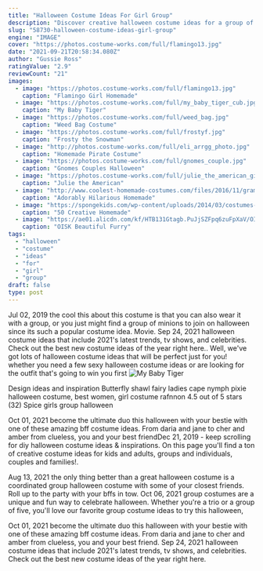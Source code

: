 ```yaml
---
title: "Halloween Costume Ideas For Girl Group"
description: "Discover creative halloween costume ideas for a group of three or four people. Also included: two ideas for duos. Are you planning to dress up with your friends in group costume this halloween? here"
slug: "58730-halloween-costume-ideas-girl-group"
engine: "IMAGE"
cover: "https://photos.costume-works.com/full/flamingo13.jpg"
date: "2021-09-21T20:58:34.080Z"
author: "Gussie Ross"
ratingValue: "2.9"
reviewCount: "21"
images:
  - image: "https://photos.costume-works.com/full/flamingo13.jpg"
    caption: "Flamingo Girl Homemade"
  - image: "https://photos.costume-works.com/full/my_baby_tiger_cub.jpg"
    caption: "My Baby Tiger"
  - image: "https://photos.costume-works.com/full/weed_bag.jpg"
    caption: "Weed Bag Costume"
  - image: "https://photos.costume-works.com/full/frostyf.jpg"
    caption: "Frosty the Snowman"
  - image: "http://photos.costume-works.com/full/eli_arrgg_photo.jpg"
    caption: "Homemade Pirate Costume"
  - image: "https://photos.costume-works.com/full/gnomes_couple.jpg"
    caption: "Gnomes Couples Halloween"
  - image: "https://photos.costume-works.com/full/julie_the_american_girl_doll1.jpg"
    caption: "Julie the American"
  - image: "http://www.coolest-homemade-costumes.com/files/2016/11/grammy-turns-two-153876-e1500461281538.jpg"
    caption: "Adorably Hilarious Homemade"
  - image: "https://spongekids.com/wp-content/uploads/2014/03/costumes-for-kids/50-peter-pan-costume-little-boy.jpg"
    caption: "50 Creative Homemade"
  - image: "https://ae01.alicdn.com/kf/HTB131Gtagb.PuJjSZFpq6zuFpXaV/OISK-Beautiful-Furry-Fursuit-Mascot-Costume-Halloween-Christmas-Birthday-Celebration-Carnival-Dress-Full-Body-Props-Outfit.jpg"
    caption: "OISK Beautiful Furry"
tags:
  - "halloween"
  - "costume"
  - "ideas"
  - "for"
  - "girl"
  - "group"
draft: false
type: post
---
```


Jul 02, 2019 the cool this about this costume is that you can also wear it with a group, or you just might find a group of minions to join on halloween since its such a popular costume idea. Movie. Sep 24, 2021 halloween costume ideas that include 2021's latest trends, tv shows, and celebrities. Check out the best new costume ideas of the year right here.. Well, we've got lots of halloween costume ideas that will be perfect just for you! whether you need a few sexy halloween costume ideas or are looking for the outfit that's going to win you first
![My Baby Tiger](https://photos.costume-works.com/full/my_baby_tiger_cub.jpg "My Baby Tiger")

Design ideas and inspiration  Butterfly shawl fairy ladies cape nymph pixie halloween costume, best women, girl costume rafnnon 4.5 out of 5 stars (32) Spice girls group halloween
<!--inArticleAds-->

<!--galleryOne-->

Oct 01, 2021 become the ultimate duo this halloween with your bestie with one of these amazing bff costume ideas. From daria and jane to cher and amber from clueless, you and your best friendDec 21, 2019 - keep scrolling for diy halloween costume ideas & inspirations. On this page you'll find a ton of creative costume ideas for kids and adults, groups and individuals, couples and families!.
<!--inArticleAds-->

<!--galleryTwo-->

Aug 13, 2021 the only thing better than a great halloween costume is a coordinated group halloween costume with some of your closest friends. Roll up to the party with your bffs in tow. Oct 06, 2021 group costumes are a unique and fun way to celebrate halloween. Whether you're a trio or a group of five, you'll love our favorite group costume ideas to try this halloween,
<!--galleryThree-->

Oct 01, 2021 become the ultimate duo this halloween with your bestie with one of these amazing bff costume ideas. From daria and jane to cher and amber from clueless, you and your best friend. Sep 24, 2021 halloween costume ideas that include 2021's latest trends, tv shows, and celebrities. Check out the best new costume ideas of the year right here.